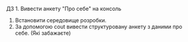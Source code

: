 ДЗ 1. Вивести анкету "Про себе" на консоль

1) Встановити середовище розробки.
2) За допомогою cout вивести структуровану анкету з даними про себе. (Які забажаєте)
